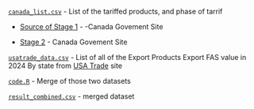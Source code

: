 
[`canada_list.csv`](https://github.com/shprintsin/submission_trade_economy/blob/main/canada/canada_list.csv "canada_list.csv") - List of the tariffed products, and phase of tarrif

-	 [Source of Stage 1](https://www.canada.ca/en/department-finance/news/2025/03/list-of-products-from-the-united-states-subject-to-25-per-cent-tariffs-effective-march-4-2025.html) -  -Canada Govement Site
	
-	 [Stage 2](https://www.canada.ca/en/department-finance/programs/consultations/2025/notice-intent-impose-countermeasures-response-united-states-tariffs-on-canadian-goods.html) -  Canada Govement Site


[`usatrade_data.csv`](https://github.com/shprintsin/submission_trade_economy/blob/main/canada/usatrade_data.csv "usatrade_data.csv") - List of all of the Export Products Export FAS value in 2024 By state from [USA Trade](https://usatrade.census.gov/) site
	
[`code.R`](https://github.com/shprintsin/submission_trade_economy/blob/main/canada/code.R "code.R") - Merge of those two datasets

[`result_combined.csv`](https://github.com/shprintsin/submission_trade_economy/blob/main/canada/result_combined.csv "result_combined.csv") - merged dataset

